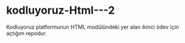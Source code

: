 # kodluyoruz-Html---2
Kodluyoruz platformunun HTML modülündeki yer alan ikinci ödev için açtığım repodur.
